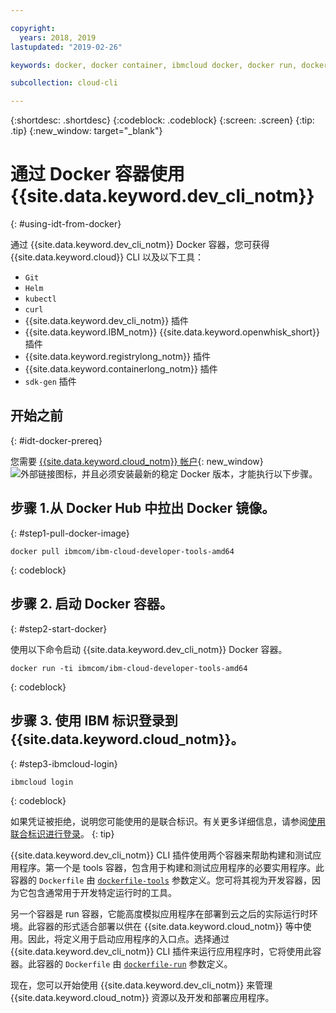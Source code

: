 ```yaml
---

copyright:
  years: 2018, 2019
lastupdated: "2019-02-26"

keywords: docker, docker container, ibmcloud docker, docker run, docker pull, ibmcloud cli, dockerfile, ibmcloud login

subcollection: cloud-cli

---
```


{:shortdesc: .shortdesc}
{:codeblock: .codeblock}
{:screen: .screen}
{:tip: .tip}
{:new_window: target="_blank"}

# 通过 Docker 容器使用 {{site.data.keyword.dev_cli_notm}}
{: #using-idt-from-docker}

通过 {{site.data.keyword.dev_cli_notm}} Docker 容器，您可获得 {{site.data.keyword.cloud}} CLI 以及以下工具：

* `Git`
* `Helm`
* `kubectl`
* `curl`
* {{site.data.keyword.dev_cli_notm}} 插件
* {{site.data.keyword.IBM_notm}} {{site.data.keyword.openwhisk_short}} 插件
* {{site.data.keyword.registrylong_notm}} 插件
* {{site.data.keyword.containerlong_notm}} 插件
* `sdk-gen` 插件

## 开始之前
{: #idt-docker-prereq}

您需要 [{{site.data.keyword.cloud_notm}} 帐户](https://{DomainName}){: new_window} ![外部链接图标](../../../icons/launch-glyph.svg "外部链接图标")，并且必须安装最新的稳定 Docker 版本，才能执行以下步骤。

## 步骤 1.从 Docker Hub 中拉出 Docker 镜像。
{: #step1-pull-docker-image}

```
docker pull ibmcom/ibm-cloud-developer-tools-amd64
```
{: codeblock}

## 步骤 2. 启动 Docker 容器。
{: #step2-start-docker}

使用以下命令启动 {{site.data.keyword.dev_cli_notm}} Docker 容器。

```
docker run -ti ibmcom/ibm-cloud-developer-tools-amd64
```
{: codeblock}

## 步骤 3. 使用 IBM 标识登录到 {{site.data.keyword.cloud_notm}}。
{: #step3-ibmcloud-login}

```
ibmcloud login
```
{: codeblock}

如果凭证被拒绝，说明您可能使用的是联合标识。有关更多详细信息，请参阅[使用联合标识进行登录](/docs/iam?topic=iam-federated_id#federated_id)。
{: tip}

{{site.data.keyword.dev_cli_notm}} CLI 插件使用两个容器来帮助构建和测试应用程序。第一个是 tools 容器，包含用于构建和测试应用程序的必要实用程序。此容器的 `Dockerfile` 由 [`dockerfile-tools`](/docs/cli/idt?topic=cloud-cli-idt-cli#command-parameters) 参数定义。您可将其视为开发容器，因为它包含通常用于开发特定运行时的工具。

另一个容器是 run 容器，它能高度模拟应用程序在部署到云之后的实际运行时环境。此容器的形式适合部署以供在 {{site.data.keyword.cloud_notm}} 等中使用。因此，将定义用于启动应用程序的入口点。选择通过 {{site.data.keyword.dev_cli_notm}} CLI 插件来运行应用程序时，它将使用此容器。此容器的 `Dockerfile` 由 [`dockerfile-run`](/docs/cli/idt?topic=cloud-cli-idt-cli#run-parameters) 参数定义。

现在，您可以开始使用 {{site.data.keyword.dev_cli_notm}} 来管理 {{site.data.keyword.cloud_notm}} 资源以及开发和部署应用程序。
